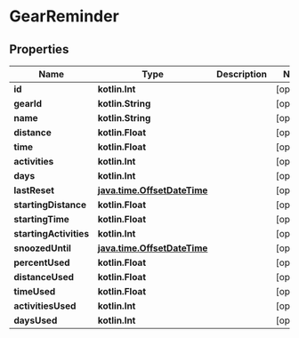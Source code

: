 
# GearReminder

## Properties
Name | Type | Description | Notes
------------ | ------------- | ------------- | -------------
**id** | **kotlin.Int** |  |  [optional]
**gearId** | **kotlin.String** |  |  [optional]
**name** | **kotlin.String** |  |  [optional]
**distance** | **kotlin.Float** |  |  [optional]
**time** | **kotlin.Float** |  |  [optional]
**activities** | **kotlin.Int** |  |  [optional]
**days** | **kotlin.Int** |  |  [optional]
**lastReset** | [**java.time.OffsetDateTime**](java.time.OffsetDateTime.md) |  |  [optional]
**startingDistance** | **kotlin.Float** |  |  [optional]
**startingTime** | **kotlin.Float** |  |  [optional]
**startingActivities** | **kotlin.Int** |  |  [optional]
**snoozedUntil** | [**java.time.OffsetDateTime**](java.time.OffsetDateTime.md) |  |  [optional]
**percentUsed** | **kotlin.Float** |  |  [optional]
**distanceUsed** | **kotlin.Float** |  |  [optional]
**timeUsed** | **kotlin.Float** |  |  [optional]
**activitiesUsed** | **kotlin.Int** |  |  [optional]
**daysUsed** | **kotlin.Int** |  |  [optional]



